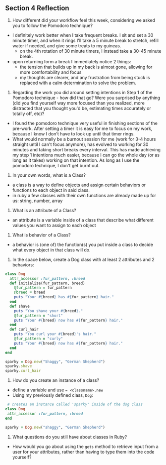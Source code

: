 ## Section 4 Reflection

1. How different did your workflow feel this week, considering we asked you to follow the Pomodoro technique?
- I definitely work better when I take frequent breaks. I sit and set a 30 minute timer, and when it rings I'll take a 5 minute break to stretch, refill water if needed, and give some treats to my guineas.
  - on the 4th rotation of 30 minute timers, I instead take a 30-45 minute break.
- upon returning form a break I immediately notice 2 things:
  - the tension that builds up in my back is almost gone, allowing for more comfortability and focus
  - my thoughts are clearer, and any frustration from being stuck is replaced with a calm determination to solve the problem.

1. Regarding the work you did around setting intentions in Step 1 of the Pomodoro technique - how did that go? Were you surprised by anything (did you find yourself way more focused than you realized, more distracted that you thought you'd be, estimating times accurately or totally off, etc)?
- I found the pomodoro technique very useful in finishing sections of the pre-work. After setting a timer it is easy for me to focus on my work, because I know I don't have to look up until that timer rings.
- What would normally be a burnout session for me (work for 3-4 hours straight until I can't focus anymore), has evolved to working for 30 minutes and taking short breaks every interval. This has made achieving my step 1 intentions much easier, because I can go the whole day (or as long as it takes) working on that intention. As long as I use the pomodoro technique, I don't get burnt out.


1. In your own words, what is a Class?
- a class is a way to define objects and assign certain behaviors or functions to each object in said class.
- in ruby a few classes with their own functions are already made up for us: string, number, array
1. What is an attribute of a Class?
- an attribute is a variable inside of a class that describe what different values you want to assign to each object
1. What is behavior of a Class?
- a behavior is (one of) the function(s) you put inside a class to decide what every object in that class will do.
1. In the space below, create a Dog class with at least 2 attributes and 2 behaviors:

```rb
class Dog
  attr_accessor :fur_pattern, :breed
  def initialize(fur_pattern, breed)
    @fur_pattern = fur_pattern
    @breed = breed
    puts "Your #{breed} has #{fur_pattern} hair."
  end
  def shave
    puts "You shave your #{breed}."
    @fur_pattern = "short"
    puts "Your #{breed} now has #{fur_pattern} hair."
  end
  def curl_hair
    puts "You curl your #{breed}'s hair."
    @fur_pattern = "curly"
    puts "Your #{breed} now has #{fur_pattern} hair."
  end
end

sparky = Dog.new("Shaggy", "German Shepherd")
sparky.shave
sparky.curl_hair
```

1. How do you create an instance of a class?
- define a variable and use `= <classname>.new`
- Using my previously defined class, `Dog`:
```rb
 # creates an instance called 'sparky' inside of the dog class
class Dog
 attr_accessor :fur_pattern, :breed
end

sparky = Dog.new("shaggy", "German Shepherd")
```


1. What questions do you still have about classes in Ruby?
- How would you go about using the `gets` method to retrieve input from a user for your attributes, rather than having to type them into the code yourself?
